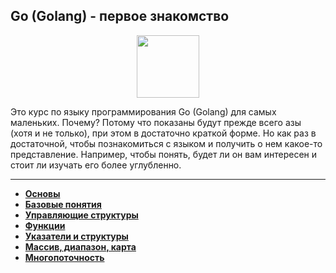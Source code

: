 ## Go (Golang) - первое знакомство

<div id="header" align="center">
  <img src="https://cdn.stepik.net/media/cache/images/courses/100208/cover_aJc6deQ/74bffe42e985f075612990105cbdb228.png" width="100"/>
</div>

Это курс по языку программирования Go (Golang) для самых маленьких. Почему? Потому что показаны будут прежде всего азы (хотя и не только), при этом в достаточно краткой форме. Но как раз в достаточной, чтобы познакомиться с языком и получить о нем какое-то представление. Например, чтобы понять, будет ли он вам интересен и стоит ли изучать его более углубленно.

---

- [**Основы**](https://github.com/vypiemzalyubov/go/tree/main/Stepik/Go%20(Golang)%20-%20first%20acquaintance/1.%20Fundamentals)
- [**Базовые понятия**](https://github.com/vypiemzalyubov/go/tree/main/Stepik/Go%20(Golang)%20-%20first%20acquaintance/2.%20Basic%20concepts)
- [**Управляющие структуры**](https://github.com/vypiemzalyubov/go/tree/main/Stepik/Go%20(Golang)%20-%20first%20acquaintance/3.%20Governing%20structures)
- [**Функции**](https://github.com/vypiemzalyubov/go/tree/main/Stepik/Go%20(Golang)%20-%20first%20acquaintance/4.%20Functions)
- [**Указатели и структуры**](https://github.com/vypiemzalyubov/go/tree/main/Stepik/Go%20(Golang)%20-%20first%20acquaintance/5.%20Pointers%20and%20structures)
- [**Массив, диапазон, карта**](https://github.com/vypiemzalyubov/go/tree/main/Stepik/Go%20(Golang)%20-%20first%20acquaintance/6.%20Array%2C%20range%2C%20map)
- [**Многопоточность**](https://github.com/vypiemzalyubov/go/tree/main/Stepik/Go%20(Golang)%20-%20first%20acquaintance/7.%20Multithreading)

